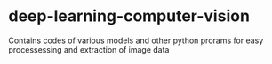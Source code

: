 # deep-learning-computer-vision
Contains codes of various models and other python prorams for easy processessing and extraction of image data
